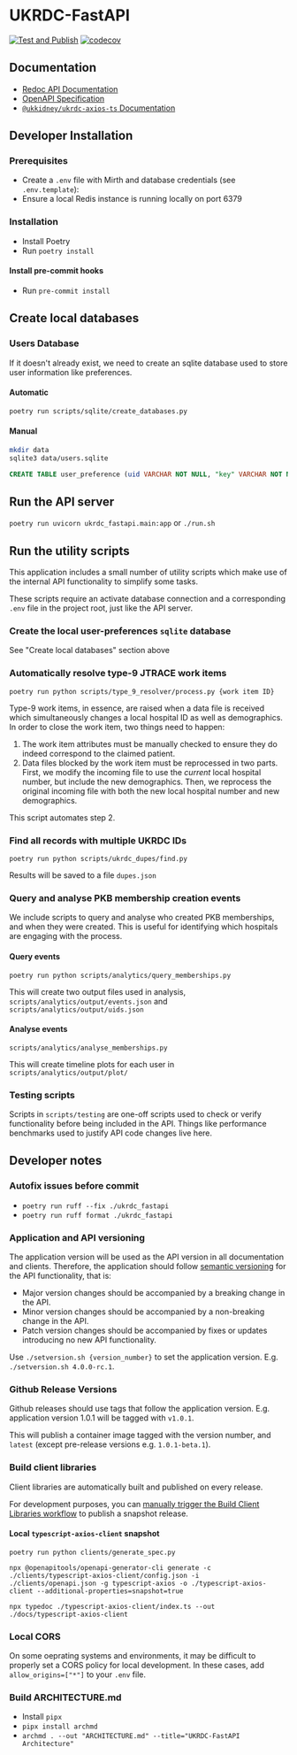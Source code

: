 # UKRDC-FastAPI

[![Test and Publish](https://github.com/renalreg/ukrdc-fastapi/actions/workflows/main.yml/badge.svg)](https://github.com/renalreg/ukrdc-fastapi/actions/workflows/main.yml)
[![codecov](https://codecov.io/gh/renalreg/ukrdc-fastapi/branch/main/graph/badge.svg?token=5GYR8M6G1W)](https://codecov.io/gh/renalreg/ukrdc-fastapi)

## Documentation

- [Redoc API Documentation](https://renalreg.github.io/ukrdc-fastapi/redoc/)
- [OpenAPI Specification](https://renalreg.github.io/ukrdc-fastapi/openapi.json)
- [`@ukkidney/ukrdc-axios-ts` Documentation](https://renalreg.github.io/ukrdc-fastapi/typescript-axios-client/)

## Developer Installation

### Prerequisites

- Create a `.env` file with Mirth and database credentials (see `.env.template`):
- Ensure a local Redis instance is running locally on port 6379

### Installation

- Install Poetry
- Run `poetry install`

#### Install pre-commit hooks

- Run `pre-commit install`

## Create local databases

### Users Database

If it doesn't already exist, we need to create an sqlite database used to store user information like preferences.

#### Automatic

```bash
poetry run scripts/sqlite/create_databases.py
```

#### Manual

```bash
mkdir data
sqlite3 data/users.sqlite
```

```sql
CREATE TABLE user_preference (uid VARCHAR NOT NULL, "key" VARCHAR NOT NULL, val JSON, PRIMARY KEY (uid, "key"));
```

## Run the API server

`poetry run uvicorn ukrdc_fastapi.main:app` or `./run.sh`

## Run the utility scripts

This application includes a small number of utility scripts which make use of the internal API functionality to simplify some tasks.

These scripts require an activate database connection and a corresponding `.env` file in the project root, just like the API server.

### Create the local user-preferences `sqlite` database

See "Create local databases" section above

### Automatically resolve type-9 JTRACE work items

`poetry run python scripts/type_9_resolver/process.py {work item ID}`

Type-9 work items, in essence, are raised when a data file is received which simultaneously changes a local hospital ID as well as demographics. In order to close the work item, two things need to happen:

1. The work item attributes must be manually checked to ensure they do indeed correspond to the claimed patient.
2. Data files blocked by the work item must be reprocessed in two parts. First, we modify the incoming file to use the _current_ local hospital number, but include the new demographics. Then, we reprocess the original incoming file with both the new local hospital number and new demographics.

This script automates step 2.

### Find all records with multiple UKRDC IDs

`poetry run python scripts/ukrdc_dupes/find.py`

Results will be saved to a file `dupes.json`

### Query and analyse PKB membership creation events

We include scripts to query and analyse who created PKB memberships, and when they were created.
This is useful for identifying which hospitals are engaging with the process.

#### Query events

`poetry run python scripts/analytics/query_memberships.py`

This will create two output files used in analysis, `scripts/analytics/output/events.json` and `scripts/analytics/output/uids.json`

#### Analyse events

`scripts/analytics/analyse_memberships.py`

This will create timeline plots for each user in `scripts/analytics/output/plot/`

### Testing scripts

Scripts in `scripts/testing` are one-off scripts used to check or verify functionality before being included in the API. Things like performance benchmarks used to justify API code changes live here.

## Developer notes

### Autofix issues before commit

- `poetry run ruff --fix ./ukrdc_fastapi`
- `poetry run ruff format ./ukrdc_fastapi`

### Application and API versioning

The application version will be used as the API version in all documentation and clients. Therefore, the application should follow [semantic versioning](https://semver.org/) for the API functionality, that is:

- Major version changes should be accompanied by a breaking change in the API.
- Minor version changes should be accompanied by a non-breaking change in the API.
- Patch version changes should be accompanied by fixes or updates introducing no new API functionality.

Use `./setversion.sh {version_number}` to set the application version. E.g. `./setversion.sh 4.0.0-rc.1`.

### Github Release Versions

Github releases should use tags that follow the application version. E.g. application version 1.0.1 will be tagged with `v1.0.1`.

This will publish a container image tagged with the version number, and `latest` (except pre-release versions e.g. `1.0.1-beta.1`).


### Build client libraries

Client libraries are automatically built and published on every release.

For development purposes, you can [manually trigger the Build Client Libraries workflow](https://docs.github.com/en/actions/managing-workflow-runs/manually-running-a-workflow) to publish a snapshot release.

#### Local `typescript-axios-client` snapshot

`poetry run python clients/generate_spec.py`

`npx @openapitools/openapi-generator-cli generate -c ./clients/typescript-axios-client/config.json -i ./clients/openapi.json -g typescript-axios -o ./typescript-axios-client --additional-properties=snapshot=true`

`npx typedoc ./typescript-axios-client/index.ts --out ./docs/typescript-axios-client`

### Local CORS

On some oeprating systems and environments, it may be difficult to properly set a CORS policy for local development. In these cases, add `allow_origins=["*"]` to your `.env` file.

### Build ARCHITECTURE.md

- Install `pipx`
- `pipx install archmd`
- `archmd . --out "ARCHITECTURE.md" --title="UKRDC-FastAPI Architecture"`
